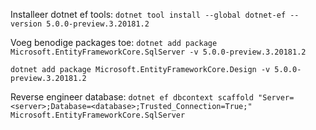 Installeer dotnet ef tools:
`dotnet tool install --global dotnet-ef --version 5.0.0-preview.3.20181.2`

Voeg benodige packages toe:
`dotnet add package Microsoft.EntityFrameworkCore.SqlServer -v 5.0.0-preview.3.20181.2`

`dotnet add package Microsoft.EntityFrameworkCore.Design -v 5.0.0-preview.3.20181.2`

Reverse engineer database:
`dotnet ef dbcontext scaffold "Server=<server>;Database=<database>;Trusted_Connection=True;" Microsoft.EntityFrameworkCore.SqlServer`
